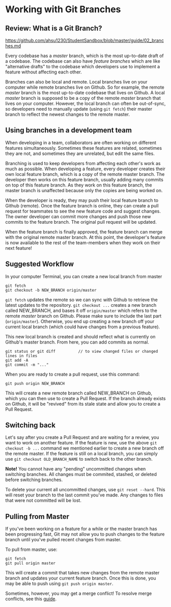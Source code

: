 # Working with Git Branches

## Review: What is a Git Branch?

https://github.com/ahsu1230/StudentSandbox/blob/master/guide/02_branches.md

Every codebase has a *master* branch, which is the most up-to-date draft of a codebase. The codebase can also have *feature branches* which are like "alternative drafts" to the codebase which developers use to implement a feature without affecting each other.

Branches can also be local and remote. Local branches live on your computer while remote branches live on Github. So for example, the remote *master* branch is the most up-to-date codebase that lives on Github. A local *master* branch is supposed to be a copy of the remote *master* branch that lives on your computer. However, the local branch can often be out-of-sync, so developers need to manually update (using `git fetch`) their master branch to reflect the newest changes to the remote master.

## Using branches in a development team

When developing in a team, collaborators are often working on different features simultaneously. Sometimes these features are related, sometimes they are not, and sometimes they are unrelated, but edit the same files.

Branching is used to keep developers from affecting each other's work as much as possible. When developing a feature, every developer creates their own local feature branch, which is a copy of the remote master branch. The developer then works on this feature branch, usually adding many commits on top of this feature branch. As they work on this feature branch, the master branch is unaffected because only the copies are being worked on.

When the developer is ready, they may push their local feature branch to Github (remote). Once the feature branch is online, they can create a pull request for teammates to see the new feature code and suggest changes. The owner developer can commit more changes and push those new commits to the feature branch. The original pull request will be updated.

When the feature branch is finally approved, the feature branch can merge with the original remote master branch. At this point, the developer's feature is now available to the rest of the team-members when they work on their next feature!

## Suggested Workflow

In your computer Terminal, you can create a new local branch from master

```
git fetch
git checkout -b NEW_BRANCH origin/master
```

`git fetch` updates the remote so we can sync with Github to retrieve the latest updates to the repository. `git checkout ...` creates a new branch called NEW_BRANCH, and bases it off `origin/master` which refers to the remote *master* branch on Github. Please make sure to include the last part (`origin/master`). Otherwise, you end up creating a new branch off your current local branch (which could have changes from a previous feature).

This new local branch is created and should reflect what is currently on Github's master branch. From here, you can add commits as normal.

```
git status or git diff          // to view changed files or changed lines in files
git add -A
git commit -m "..."
```

When you are ready to create a pull request, use this command:

```
git push origin NEW_BRANCH
```

This will create a new remote branch called NEW_BRANCH on Github, which you can then use to create a Pull Request. If the branch already exists on Github, it will be "revived" from its stale state and allow you to create a Pull Request.

## Switching back

Let's say after you create a Pull Request and are waiting for a review, you want to work on another feature. If the feature is new, use the above `git checkout -b ...` command we mentioned earlier to create a new branch off the remote master. If the feature is still on a local branch, you can simply use `git checkout OLD_BRANCH_NAME` to switch back to the other branch.

**Note!** You cannot have any "pending" uncommitted changes when switching branches. All changes must be commited, stashed, or deleted before switching branches.

To delete your current all uncommitted changes, use `git reset --hard`. This will reset your branch to the last commit you've made. Any changes to files that were not committed will be lost.

## Pulling from Master

If you've been working on a feature for a while or the master branch has been progressing fast, Git may not allow you to push changes to the feature branch until you've pulled recent changes from master.

To pull from master, use:
```
git fetch
git pull origin master
```

This will create a commit that takes new changes from the remote master branch and updates your current feature branch. Once this is done, you may be able to push using `git push origin master`.

Sometimes, however, you may get a merge conflict! To resolve merge conflicts, see this [guide](./04_merge_conflicts.md).